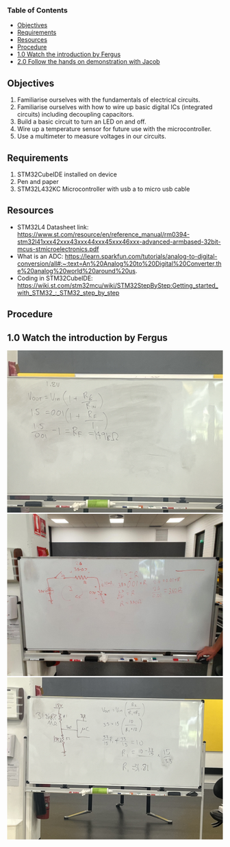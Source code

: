 ### Table of Contents <!-- omit from toc -->
- [Objectives](#objectives)
- [Requirements](#requirements)
- [Resources](#resources)
- [Procedure](#procedure)
- [1.0 Watch the introduction by Fergus](#10-watch-the-introduction-by-fergus)
- [2.0 Follow the hands on demonstration with Jacob](#20-follow-the-hands-on-demonstration-with-jacob)

## Objectives
1. Familiarise ourselves with the fundamentals of electrical circuits.
2. Familiarise ourselves with how to wire up basic digital ICs (integrated circuits) including decoupling capacitors.
4. Build a basic circuit to turn an LED on and off.
5. Wire up a temperature sensor for future use with the microcontroller.
6. Use a multimeter to measure voltages in our circuits.

## Requirements
1. STM32CubeIDE installed on device
2. Pen and paper
3. STM32L432KC Microcontroller with usb a to micro usb cable

## Resources
- STM32L4 Datasheet link: https://www.st.com/resource/en/reference_manual/rm0394-stm32l41xxx42xxx43xxx44xxx45xxx46xxx-advanced-armbased-32bit-mcus-stmicroelectronics.pdf
- What is an ADC: https://learn.sparkfun.com/tutorials/analog-to-digital-conversion/all#:~:text=An%20Analog%20to%20Digital%20Converter,the%20analog%20world%20around%20us.
- Coding in STM32CubeIDE: https://wiki.st.com/stm32mcu/wiki/STM32StepByStep:Getting_started_with_STM32_:_STM32_step_by_step

## Procedure
## 1.0 Watch the introduction by Fergus
![Alt text](1.2_AmplifyingVoltage.jpg)
![Alt text](1.2_CalculateResistorValueforLED.JPG)
![Alt text](1.2_VoltageDivider.jpg)

